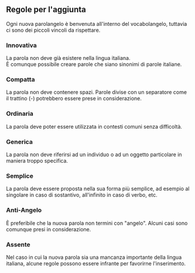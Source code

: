 <section class="wrapper style1 align-center">
    <div class="inner">
        <h2>Regole per l'aggiunta</h2>
        <p>Ogni nuova parolangelo è benvenuta all'interno del vocabolangelo, tuttavia ci sono dei piccoli vincoli da rispettare.</p>
        <div class="items style1 medium onscroll-fade-in">
            <section>
                <span class="icon style2 major fa-star"></span>
                <h3>Innovativa</h3>
                <p>
                La parola non deve già esistere nella lingua italiana. <br>
                È comunque possibile creare parole che siano sinonimi di parole italiane.
                </p>
            </section>
            <section>
                <span class="icon solid style2 major fa-gem"></span>
                <h3>Compatta</h3>
                <p>
                La parola non deve contenere spazi.
                Parole divise con un separatore come il trattino (-) potrebbero essere prese in considerazione.
                </p>
            </section>
            <section>
                <span class="icon solid style2 major fa-comment-dots"></span>
                <h3>Ordinaria</h3>
                <p>La parola deve poter essere utilizzata in contesti comuni senza difficoltà.</p>
            </section>
            <section>
                <span class="icon solid style2 major fa-recycle"></span>
                <h3>Generica</h3>
                <p>La parola non deve riferirsi ad un individuo o ad un oggetto particolare in maniera troppo specifica.</p>
            </section>
            <section>
                <span class="icon solid style2 major fa-ghost"></span>
                <h3>Semplice</h3>
                <p>La parola deve essere proposta nella sua forma più semplice, ad esempio al singolare in caso di sostantivo, all'infinito in caso di verbo, etc.</p>
            </section>
            <section>
                <span class="icon solid style2 major fa-skull-crossbones"></span>
                <h3>Anti-Angelo</h3>
                <p>È preferibile che la nuova parola non termini con "angelo". Alcuni casi sono comunque presi in considerazione.</p>
            </section>
            <section>
                <span class="icon solid style2 major fa-question"></span>
                <h3>Assente</h3>
                <p>Nel caso in cui la nuova parola sia una mancanza importante della lingua italiana, alcune regole possono essere infrante per favorirne l'inserimento.</p>
            </section>
        </div>
    </div>
</section>
